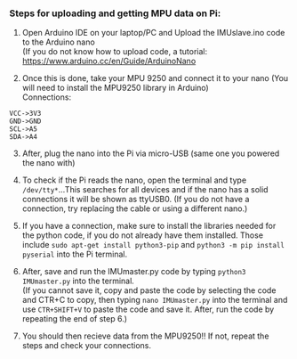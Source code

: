 ### Steps for uploading and getting MPU data on Pi:
  1. Open Arduino IDE on your laptop/PC and Upload the IMUslave.ino code to the Arduino nano   
    (If you do not know how to upload code, a tutorial: https://www.arduino.cc/en/Guide/ArduinoNano  
    
  2. Once this is done, take your MPU 9250 and connect it to your nano (You will need to install the MPU9250 library in Arduino)  
    Connections:

```
VCC->3V3
GND->GND
SCL->A5
SDA->A4
```
    
  3. After, plug the nano into the Pi via micro-USB (same one you powered the nano with)  
  
  4. To check if the Pi reads the nano, open the terminal and type ``/dev/tty*``...This searches for all devices and if the nano has a solid connections it will be shown as ttyUSB0.
    (If you do not have a connection, try replacing the cable or using a different nano.)  
    
  5. If you have a connection, make sure to install the libraries needed for the python code, if you do not already have them installed. Those include ``sudo apt-get install python3-pip`` and ``python3 -m pip install pyserial`` into the Pi terminal.  
  
  6. After, save and run the IMUmaster.py code by typing ``python3 IMUmaster.py`` into the terminal.  
    (If you cannot save it, copy and paste the code by selecting the code and CTR+C to copy, then typing ``nano IMUmaster.py`` into the terminal and use ``CTR+SHIFT+V`` to paste the code and save it. After, run the code by repeating the end of step 6.)  
    
  7. You should then recieve data from the MPU9250!! If not, repeat the steps and check your connections.  
